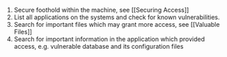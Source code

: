 1. Secure foothold within the machine, see [[Securing Access]]
2. List all applications on the systems and check for known vulnerabilities.
3. Search for important files which may grant more access, see [[Valuable Files]]
4. Search for important information in the application which provided access, e.g. vulnerable database and its configuration files